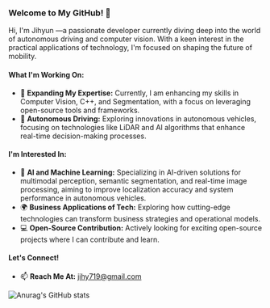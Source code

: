 ### Welcome to My GitHub! 👋

Hi, I'm Jihyun —a passionate developer currently diving deep into the world of autonomous driving and computer vision. With a keen interest in the practical applications of technology, I'm focused on shaping the future of mobility.

#### What I'm Working On:
- 🌱 **Expanding My Expertise:** Currently, I am enhancing my skills in Computer Vision, C++, and Segmentation, with a focus on leveraging open-source tools and frameworks.
- 🚗 **Autonomous Driving:** Exploring innovations in autonomous vehicles, focusing on technologies like LiDAR and AI algorithms that enhance real-time decision-making processes.

#### I'm Interested In:
- 🤖 **AI and Machine Learning:** Specializing in AI-driven solutions for multimodal perception, semantic segmentation, and real-time image processing, aiming to improve localization accuracy and system performance in autonomous vehicles.
- 🌍 **Business Applications of Tech:** Exploring how cutting-edge technologies can transform business strategies and operational models.
- 💻 **Open-Source Contribution:** Actively looking for exciting open-source projects where I can contribute and learn.

#### Let's Connect!
- 📫 **Reach Me At:** [jihy719@gmail.com](mailto:jihy719@gmail.com)






![Anurag's GitHub stats](https://github-readme-stats.vercel.app/api?username=argan719&show_icons=true&theme=prussian) 
<!--![Top Langs](https://github-readme-stats.vercel.app/api/top-langs/?username=argan719&layout=compact&theme=ambient_gradient) -->
<!--[![Solved.ac Profile](http://mazassumnida.wtf/api/generate_badge?boj=argan719)](https://solved.ac/argan719) -->
